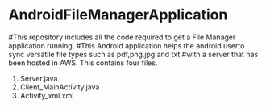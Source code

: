 # AndroidFileManagerApplication
#This repository includes all the code required to get a File Manager application running. 
#This Android application helps the android userto sync versatile file types such as pdf,png,jpg and txt 
#with a server that has been hosted in AWS. This contains four files.
1. Server.java
2. Client_MainActivity.java
3. Activity_xml.xml
